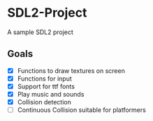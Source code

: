# SDL2-Project
A sample SDL2 project

## Goals

- [x] Functions to draw textures on screen
- [x] Functions for input
- [x] Support for ttf fonts
- [x] Play music and sounds
- [x] Collision detection
- [ ] Continuous Collision suitable for platformers 
